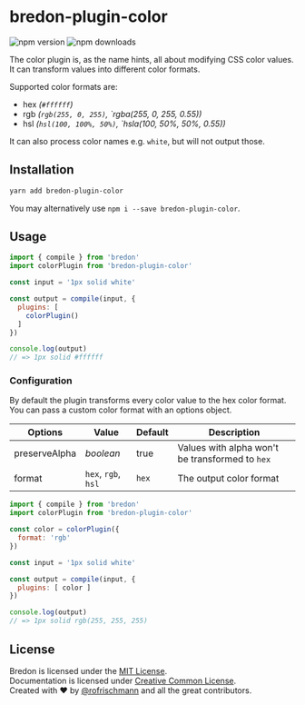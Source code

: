 # bredon-plugin-color

<img alt="npm version" src="https://badge.fury.io/js/bredon-plugin-color.svg"> <img alt="npm downloads" src="https://img.shields.io/npm/dm/bredon-plugin-color.svg">

The color plugin is, as the name hints, all about modifying CSS color values. It can transform values into different color formats.

Supported color formats are:  
* hex *(`#ffffff`)*
* rgb *(`rgb(255, 0, 255)`, `rgba(255, 0, 255, 0.55))*
* hsl *(`hsl(100, 100%, 50%)`, `hsla(100, 50%, 50%, 0.55))*

It can also process color names e.g. `white`, but will not output those.

## Installation
```sh
yarn add bredon-plugin-color
```
You may alternatively use `npm i --save bredon-plugin-color`.

## Usage

```javascript
import { compile } from 'bredon'
import colorPlugin from 'bredon-plugin-color'

const input = '1px solid white'

const output = compile(input, {
  plugins: [ 
    colorPlugin()
  ]
})

console.log(output)
// => 1px solid #ffffff
```

### Configuration
By default the plugin transforms every color value to the hex color format.<br>
You can pass a custom color format with an options object.

| Options | Value | Default | Description |
| ------- | ----- | ------- | ----------- |
| preserveAlpha  | *boolean* | true | Values with alpha won't be transformed to `hex` |
| format  | `hex`, `rgb`, `hsl` | `hex` | The output color format |

```javascript
import { compile } from 'bredon'
import colorPlugin from 'bredon-plugin-color'

const color = colorPlugin({
  format: 'rgb'
})

const input = '1px solid white'

const output = compile(input, {
  plugins: [ color ]
})

console.log(output)
// => 1px solid rgb(255, 255, 255)
```

## License
Bredon is licensed under the [MIT License](http://opensource.org/licenses/MIT).<br>
Documentation is licensed under [Creative Common License](http://creativecommons.org/licenses/by/4.0/).<br>
Created with ♥ by [@rofrischmann](http://rofrischmann.de) and all the great contributors.
